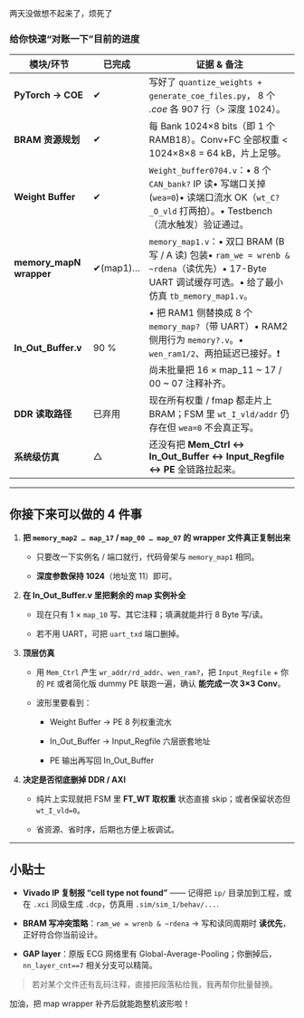 两天没做想不起来了，烦死了
### 给你快速“对账一下”目前的进度

| 模块/环节                   | 已完成      | 证据 & 备注                                                                                                                        |
| ----------------------- | -------- | ------------------------------------------------------------------------------------------------------------------------------ |
| **PyTorch → COE**       | ✔        | 写好了 `quantize_weights + generate_coe_files.py`， 8 个 _.coe_ 各 907 行（> 深度 1024）。                                                 |
| **BRAM 资源规划**           | ✔        | 每 Bank 1024×8 bits（即 1 个 RAMB18）。Conv+FC 全部权重 < 1024×8×8 = 64 kB，片上足够。                                                         |
| **Weight Buffer**       | ✔        | `Weight_buffer0704.v`：• 8 个 `CAN_bank?` IP 读• 写端口关掉 (`wea=0`)• 读端口流水 OK（`wt_C?_O_vld` 打两拍）。• Testbench（流水触发）验证通过。              |
| **memory_mapN wrapper** | ✔(map1)… | `memory_map1.v`：• 双口 BRAM (B 写 / A 读) 包装• `ram_we = wrenb & ~rdena`（读优先）• 17-Byte UART 调试缓存可选。• 给了最小仿真 `tb_memory_map1.v`。     |
| **In_Out_Buffer.v**     | 90 %     | • 把 RAM1 侧替换成 8 个 `memory_map?`（带 UART）• RAM2 侧用行为 `memory?.v`。• `wen_ram1/2`、两拍延迟已接好。❗ 尚未批量把 16 × map_11 ~ 17 / 00 ~ 07 注释补齐。 |
| **DDR 读取路径**            | 已弃用      | 现在所有权重 / fmap 都走片上 BRAM；FSM 里 `wt_I_vld/addr` 仍存在但 `wea=0` 不会真正写。                                                              |
| **系统级仿真**               | △        | 还没有把 **Mem_Ctrl ↔ In_Out_Buffer ↔ Input_Regfile ↔ PE** 全链路拉起来。                                                                 |

---

## 你接下来可以做的 4 件事

1. **把 `memory_map2 … map_17` / `map_00 … map_07` 的 wrapper 文件真正复制出来**
    
    - 只要改一下实例名 / 端口就行，代码骨架与 `memory_map1` 相同。
        
    - **深度参数保持 1024**（地址宽 11）即可。
        
2. **在 In_Out_Buffer.v 里把剩余的 map 实例补全**
    
    - 现在只有 1 × `map_10` 写、其它注释；填满就能并行 8 Byte 写/读。
        
    - 若不用 UART，可把 `uart_txd` 端口删掉。
        
3. **顶层仿真**
    
    - 用 `Mem_Ctrl` 产生 `wr_addr/rd_addr`、`wen_ram?`，把 `Input_Regfile` + 你的 `PE` 或者简化版 dummy PE 联跑一遍，确认 **能完成一次 3×3 Conv**。
        
    - 波形里要看到：
        
        - Weight Buffer → PE 8 列权重流水
            
        - In_Out_Buffer → Input_Regfile 六层嵌套地址
            
        - PE 输出再写回 In_Out_Buffer
            
4. **决定是否彻底删掉 DDR / AXI**
    
    - 纯片上实现就把 FSM 里 **FT_WT 取权重** 状态直接 skip；或者保留状态但 `wt_I_vld=0`。
        
    - 省资源、省时序，后期也方便上板调试。
        

---

## 小贴士

- **Vivado IP 复制报 “cell type not found”** —— 记得把 `ip/` 目录加到工程，或在 `.xci` 同级生成 `.dcp`，仿真用 `.sim/sim_1/behav/...`.
    
- **BRAM 写冲突策略**：`ram_we = wrenb & ~rdena` → 写和读同周期时 **读优先**，正好符合你当前设计。
    
- **GAP layer**：原版 ECG 网络里有 Global-Average-Pooling；你删掉后，`nn_layer_cnt==7` 相关分支可以精简。
    

> 若对某个文件还有乱码注释，直接把段落粘给我，我再帮你批量替换。

加油，把 map wrapper 补齐后就能跑整机波形啦！
